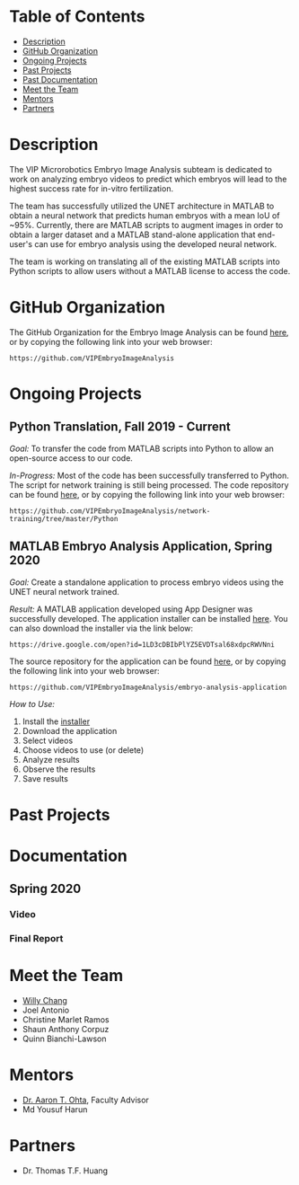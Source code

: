 # Table of Contents
- [Description](#description)
- [GitHub Organization](#github-organization)
- [Ongoing Projects](#ongoing-projects)
- [Past Projects](#past-projects)
- [Past Documentation](#documentation)
- [Meet the Team](#meet-the-team)
- [Mentors](#mentors)
- [Partners](#partners)

# Description
The VIP Microrobotics Embryo Image Analysis subteam is dedicated to work on analyzing embryo videos to predict which embryos will lead to the highest success rate for in-vitro fertilization. 

The team has successfully utilized the UNET architecture in MATLAB to obtain a neural network that predicts human embryos with a mean IoU of ~95%. Currently, there are MATLAB scripts to augment images in order to obtain a larger dataset and a MATLAB stand-alone application that end-user's can use for embryo analysis using the developed neural network.

The team is working on translating all of the existing MATLAB scripts into Python scripts to allow users without a MATLAB license to access the code.

# GitHub Organization
The GitHub Organization for the Embryo Image Analysis can be found [here](https://github.com/VIPEmbryoImageAnalysis), or by copying the following link into your web browser:
```
https://github.com/VIPEmbryoImageAnalysis
```

# Ongoing Projects

## Python Translation, Fall 2019 - Current
*Goal:* To transfer the code from MATLAB scripts into Python to allow an open-source access to our code.

*In-Progress:* Most of the code has been successfully transferred to Python. The script for network training is still being processed. The code repository can be found [here](https://github.com/VIPEmbryoImageAnalysis/network-training/tree/master/Python), or by copying the following link into your web browser:
```
https://github.com/VIPEmbryoImageAnalysis/network-training/tree/master/Python
```


## MATLAB Embryo Analysis Application, Spring 2020
*Goal:* Create a standalone application to process embryo videos using the UNET neural network trained. 

*Result:* A MATLAB application developed using App Designer was successfully developed. The application installer can be installed [here](https://drive.google.com/open?id=1LD3cDBIbPlYZ5EVDTsal68xdpcRWVNni). You can also download the installer via the link below:
```
https://drive.google.com/open?id=1LD3cDBIbPlYZ5EVDTsal68xdpcRWVNni
```

The source repository for the application can be found [here](https://github.com/VIPEmbryoImageAnalysis/embryo-analysis-application), or by copying the following link into your web browser:
```
https://github.com/VIPEmbryoImageAnalysis/embryo-analysis-application
```

*How to Use:*
1) Install the [installer](https://drive.google.com/open?id=1LD3cDBIbPlYZ5EVDTsal68xdpcRWVNni)
2) Download the application
3) Select videos
4) Choose videos to use (or delete)
5) Analyze results
6) Observe the results
7) Save results

# Past Projects

# Documentation
## Spring 2020
### Video


### Final Report


# Meet the Team
- [Willy Chang](https://willychangx.github.io/)
- Joel Antonio
- Christine Marlet Ramos
- Shaun Anthony Corpuz
- Quinn Bianchi-Lawson

# Mentors
- [Dr. Aaron T. Ohta](https://ee.hawaii.edu/faculty/detail.php?usr=62), Faculty Advisor
- Md Yousuf Harun

# Partners
- Dr. Thomas T.F. Huang
